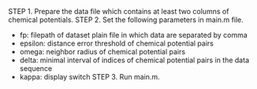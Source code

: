 STEP 1. Prepare the data file which contains at least two columns of chemical potentials.
STEP 2. Set the following parameters in main.m file.
- fp: filepath of dataset plain file in which data are separated by comma
- epsilon: distance error threshold of chemical potential pairs 
- omega: neighbor radius of chemical potential pairs
- delta: minimal interval of indices of chemical potential pairs in the data sequence
- kappa: display switch 
STEP 3. Run main.m.
